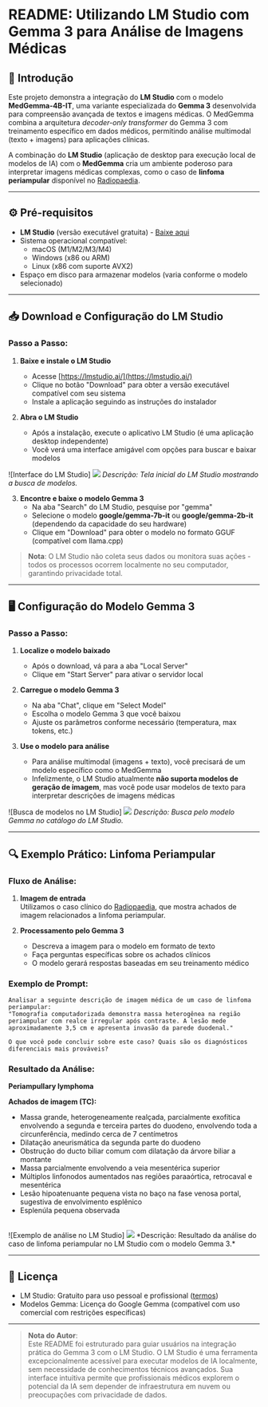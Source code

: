 # README: Utilizando LM Studio com Gemma 3 para Análise de Imagens Médicas

## 📌 Introdução
Este projeto demonstra a integração do **LM Studio** com o modelo **MedGemma-4B-IT**, uma variante especializada do **Gemma 3** desenvolvida para compreensão avançada de textos e imagens médicas. O MedGemma combina a arquitetura *decoder-only transformer* do Gemma 3 com treinamento específico em dados médicos, permitindo análise multimodal (texto + imagens) para aplicações clínicas.

A combinação do **LM Studio** (aplicação de desktop para execução local de modelos de IA) com o **MedGemma** cria um ambiente poderoso para interpretar imagens médicas complexas, como o caso de **linfoma periampular** disponível no [Radiopaedia](https://radiopaedia.org/cases/periampullary-lymphoma?lang=us).

---

## ⚙️ Pré-requisitos
- **LM Studio** (versão executável gratuita) - [Baixe aqui](https://lmstudio.ai/)
- Sistema operacional compatível: 
  - macOS (M1/M2/M3/M4)
  - Windows (x86 ou ARM)
  - Linux (x86 com suporte AVX2)
- Espaço em disco para armazenar modelos (varia conforme o modelo selecionado)

---

## 📥 Download e Configuração do LM Studio
### Passo a Passo:
1. **Baixe e instale o LM Studio**
   - Acesse [https://lmstudio.ai/](https://lmstudio.ai/) 
   - Clique no botão "Download" para obter a versão executável compatível com seu sistema
   - Instale a aplicação seguindo as instruções do instalador

2. **Abra o LM Studio**
   - Após a instalação, execute o aplicativo LM Studio (é uma aplicação desktop independente)
   - Você verá uma interface amigável com opções para buscar e baixar modelos

![Interface do LM Studio]  <img src="https://github.com/TonyOps/MedGemma-4B-IT-para-An-lise-de-Imagens-M-dicas/blob/main/Screenshot%202025-08-01%20151208.png?raw=true">
*Descrição: Tela inicial do LM Studio mostrando a busca de modelos.*

3. **Encontre e baixe o modelo Gemma 3**
   - Na aba "Search" do LM Studio, pesquise por "gemma"
   - Selecione o modelo **google/gemma-7b-it** ou **google/gemma-2b-it** (dependendo da capacidade do seu hardware)
   - Clique em "Download" para obter o modelo no formato GGUF (compatível com llama.cpp)

> **Nota**: O LM Studio não coleta seus dados ou monitora suas ações - todos os processos ocorrem localmente no seu computador, garantindo privacidade total. 

---

## 🖥️ Configuração do Modelo Gemma 3
### Passo a Passo:
1. **Localize o modelo baixado**
   - Após o download, vá para a aba "Local Server"
   - Clique em "Start Server" para ativar o servidor local

2. **Carregue o modelo Gemma 3**
   - Na aba "Chat", clique em "Select Model"
   - Escolha o modelo Gemma 3 que você baixou
   - Ajuste os parâmetros conforme necessário (temperatura, max tokens, etc.)

3. **Use o modelo para análise**
   - Para análise multimodal (imagens + texto), você precisará de um modelo específico como o MedGemma
   - Infelizmente, o LM Studio atualmente **não suporta modelos de geração de imagem**, mas você pode usar modelos de texto para interpretar descrições de imagens médicas 

![Busca de modelos no LM Studio] <img src="https://github.com/TonyOps/MedGemma-4B-IT-para-An-lise-de-Imagens-M-dicas/blob/main/Screenshot%202025-08-01%20151138.png?raw=true"> 
*Descrição: Busca pelo modelo Gemma no catálogo do LM Studio.*

---

## 🔍 Exemplo Prático: Linfoma Periampular
### Fluxo de Análise:
1. **Imagem de entrada**  
   Utilizamos o caso clínico do [Radiopaedia](https://radiopaedia.org/cases/periampullary-lymphoma?lang=us), que mostra achados de imagem relacionados a linfoma periampular. 

2. **Processamento pelo Gemma 3**
   - Descreva a imagem para o modelo em formato de texto
   - Faça perguntas específicas sobre os achados clínicos
   - O modelo gerará respostas baseadas em seu treinamento médico

### Exemplo de Prompt:
```
Analisar a seguinte descrição de imagem médica de um caso de linfoma periampular:
"Tomografia computadorizada demonstra massa heterogênea na região periampular com realce irregular após contraste. A lesão mede aproximadamente 3,5 cm e apresenta invasão da parede duodenal."

O que você pode concluir sobre este caso? Quais são os diagnósticos diferenciais mais prováveis?
```

### Resultado da Análise:
**Periampullary lymphoma**  

**Achados de imagem (TC):**  
- Massa grande, heterogeneamente realçada, parcialmente exofítica envolvendo a segunda e terceira partes do duodeno, envolvendo toda a circunferência, medindo cerca de 7 centímetros
- Dilatação aneurismática da segunda parte do duodeno
- Obstrução do ducto biliar comum com dilatação da árvore biliar a montante
- Massa parcialmente envolvendo a veia mesentérica superior
- Múltiplos linfonodos aumentados nas regiões paraaórtica, retrocaval e mesentérica
- Lesão hipoatenuante pequena vista no baço na fase venosa portal, sugestiva de envolvimento esplênico
- Esplenúla pequena observada
<br>
![Exemplo de análise no LM Studio]
<img src="https://github.com/TonyOps/MedGemma-4B-IT-para-An-lise-de-Imagens-M-dicas/blob/main/2df51fcb03da45f716ed77322b3fe9475f5559af23a197da66733b37ca799328.jpg?raw=true">  
*Descrição: Resultado da análise do caso de linfoma periampular no LM Studio com o modelo Gemma 3.*

---

## 📄 Licença
- LM Studio: Gratuito para uso pessoal e profissional ([termos](https://lmstudio.ai/))
- Modelos Gemma: Licença do Google Gemma (compatível com uso comercial com restrições específicas)

---

> **Nota do Autor**:  
> Este README foi estruturado para guiar usuários na integração prática do Gemma 3 com o LM Studio. O LM Studio é uma ferramenta excepcionalmente acessível para executar modelos de IA localmente, sem necessidade de conhecimentos técnicos avançados. Sua interface intuitiva permite que profissionais médicos explorem o potencial da IA sem depender de infraestrutura em nuvem ou preocupações com privacidade de dados.
> 
